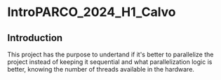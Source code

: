 # IntroPARCO_2024_H1_Calvo

## Introduction
This project has the purpose to undertand if it's better to parallelize the project instead of keeping it sequential and what parallelization logic is better, knowing the number of threads available in the hardware.

